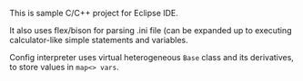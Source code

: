 This is sample C/C++ project for Eclipse IDE.

It also uses flex/bison for parsing .ini file (can be expanded up
to executing calculator-like simple statements and variables.

Config interpreter uses virtual heterogeneous `Base` class and its derivatives,
to store values in `map<> vars`.
